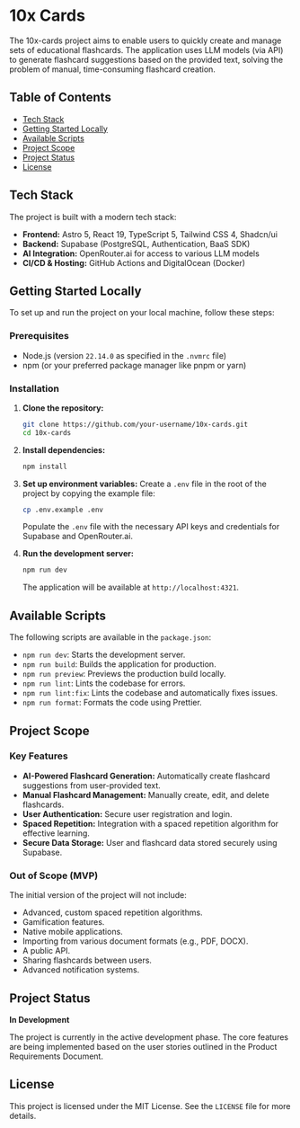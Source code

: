 # 10x Cards

The 10x-cards project aims to enable users to quickly create and manage sets of educational flashcards. The application uses LLM models (via API) to generate flashcard suggestions based on the provided text, solving the problem of manual, time-consuming flashcard creation.

## Table of Contents

- [Tech Stack](#tech-stack)
- [Getting Started Locally](#getting-started-locally)
- [Available Scripts](#available-scripts)
- [Project Scope](#project-scope)
- [Project Status](#project-status)
- [License](#license)

## Tech Stack

The project is built with a modern tech stack:

- **Frontend:** Astro 5, React 19, TypeScript 5, Tailwind CSS 4, Shadcn/ui
- **Backend:** Supabase (PostgreSQL, Authentication, BaaS SDK)
- **AI Integration:** OpenRouter.ai for access to various LLM models
- **CI/CD & Hosting:** GitHub Actions and DigitalOcean (Docker)

## Getting Started Locally

To set up and run the project on your local machine, follow these steps:

### Prerequisites

- Node.js (version `22.14.0` as specified in the `.nvmrc` file)
- npm (or your preferred package manager like pnpm or yarn)

### Installation

1.  **Clone the repository:**
    ```sh
    git clone https://github.com/your-username/10x-cards.git
    cd 10x-cards
    ```

2.  **Install dependencies:**
    ```sh
    npm install
    ```

3.  **Set up environment variables:**
    Create a `.env` file in the root of the project by copying the example file:
    ```sh
    cp .env.example .env
    ```
    Populate the `.env` file with the necessary API keys and credentials for Supabase and OpenRouter.ai.

4.  **Run the development server:**
    ```sh
    npm run dev
    ```
    The application will be available at `http://localhost:4321`.

## Available Scripts

The following scripts are available in the `package.json`:

-   `npm run dev`: Starts the development server.
-   `npm run build`: Builds the application for production.
-   `npm run preview`: Previews the production build locally.
-   `npm run lint`: Lints the codebase for errors.
-   `npm run lint:fix`: Lints the codebase and automatically fixes issues.
-   `npm run format`: Formats the code using Prettier.

## Project Scope

### Key Features

-   **AI-Powered Flashcard Generation:** Automatically create flashcard suggestions from user-provided text.
-   **Manual Flashcard Management:** Manually create, edit, and delete flashcards.
-   **User Authentication:** Secure user registration and login.
-   **Spaced Repetition:** Integration with a spaced repetition algorithm for effective learning.
-   **Secure Data Storage:** User and flashcard data stored securely using Supabase.

### Out of Scope (MVP)

The initial version of the project will not include:

-   Advanced, custom spaced repetition algorithms.
-   Gamification features.
-   Native mobile applications.
-   Importing from various document formats (e.g., PDF, DOCX).
-   A public API.
-   Sharing flashcards between users.
-   Advanced notification systems.

## Project Status

**In Development**

The project is currently in the active development phase. The core features are being implemented based on the user stories outlined in the Product Requirements Document.

## License

This project is licensed under the MIT License. See the `LICENSE` file for more details.
